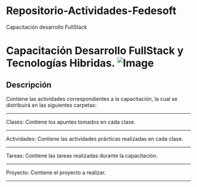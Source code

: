 # Repositorio-Actividades-Fedesoft
Capacitación desarrollo FullStack

Capacitación Desarrollo FullStack y Tecnologías Hibridas.  ![Image](Image_icon.png)
=======

## Descripción
 
Contiene las actividades correspondientes a la capacitación, la cual se distribuirá en las siguientes carpetas:

---
Clases: 
Contiene los apuntes tomados en cada clase.

---
Actividades: 
Contiene las actividades prácticas realizadas en cada clase.

---
Tareas: 
Contiene las tareas realizadas durante la capacitación.

---
Proyecto: 
Contiene el proyecto a realizar.

---
